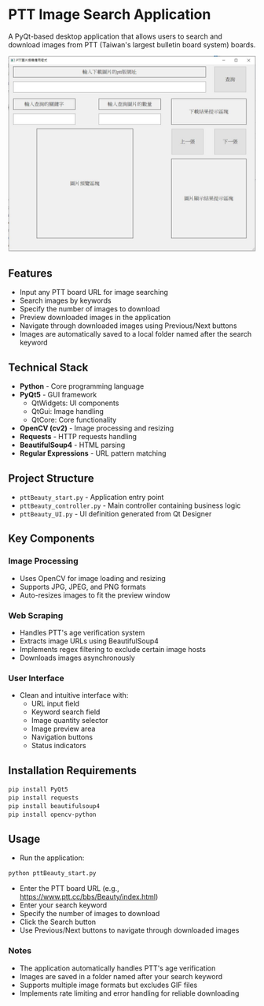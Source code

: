 # PTT Image Search Application  

A PyQt-based desktop application that allows users to search and download images from PTT (Taiwan's largest bulletin board system) boards.  

![PyQt_UI_Image](PyQt_UI_Image.JPG "PyQt_UI_Image")
## Features  

- Input any PTT board URL for image searching  
- Search images by keywords  
- Specify the number of images to download  
- Preview downloaded images in the application  
- Navigate through downloaded images using Previous/Next buttons  
- Images are automatically saved to a local folder named after the search keyword  

## Technical Stack  

- **Python** - Core programming language  
- **PyQt5** - GUI framework  
  - QtWidgets: UI components  
  - QtGui: Image handling  
  - QtCore: Core functionality  
- **OpenCV (cv2)** - Image processing and resizing  
- **Requests** - HTTP requests handling  
- **BeautifulSoup4** - HTML parsing  
- **Regular Expressions** - URL pattern matching  

## Project Structure  

- `pttBeauty_start.py` - Application entry point  
- `pttBeauty_controller.py` - Main controller containing business logic  
- `pttBeauty_UI.py` - UI definition generated from Qt Designer  

## Key Components  

### Image Processing  
- Uses OpenCV for image loading and resizing  
- Supports JPG, JPEG, and PNG formats  
- Auto-resizes images to fit the preview window  

### Web Scraping  
- Handles PTT's age verification system  
- Extracts image URLs using BeautifulSoup4  
- Implements regex filtering to exclude certain image hosts  
- Downloads images asynchronously  

### User Interface  
- Clean and intuitive interface with:  
  - URL input field  
  - Keyword search field  
  - Image quantity selector  
  - Image preview area  
  - Navigation buttons  
  - Status indicators  

## Installation Requirements  

```bash  
pip install PyQt5  
pip install requests  
pip install beautifulsoup4  
pip install opencv-python  
```

## Usage  

- Run the application:  

```bash  
python pttBeauty_start.py
```

- Enter the PTT board URL (e.g., https://www.ptt.cc/bbs/Beauty/index.html)  
- Enter your search keyword  
- Specify the number of images to download  
- Click the Search button  
- Use Previous/Next buttons to navigate through downloaded images  

### Notes  
- The application automatically handles PTT's age verification  
- Images are saved in a folder named after your search keyword  
- Supports multiple image formats but excludes GIF files  
- Implements rate limiting and error handling for reliable downloading  
